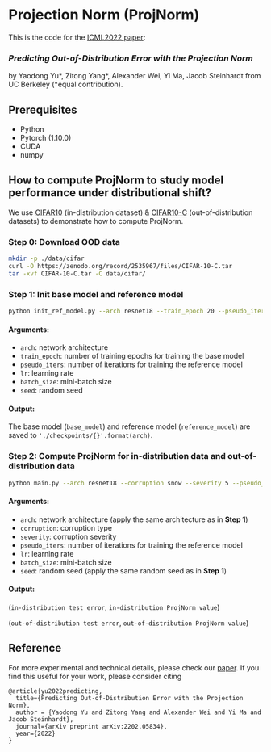 # Projection Norm (ProjNorm)

This is the code for the [ICML2022 paper](https://arxiv.org/abs/2202.05834):

### *Predicting Out-of-Distribution Error with the Projection Norm*

by Yaodong Yu*, Zitong Yang*, Alexander Wei, Yi Ma, Jacob Steinhardt from UC Berkeley (*equal contribution).

## Prerequisites
* Python
* Pytorch (1.10.0)
* CUDA
* numpy


## How to compute ProjNorm to study model performance under distributional shift?
We use [CIFAR10](https://www.cs.toronto.edu/~kriz/cifar.html) (in-distribution dataset) & [CIFAR10-C](https://arxiv.org/abs/1903.12261) (out-of-distribution datasets) to demonstrate how to compute ProjNorm.

### Step 0: Download OOD data
```bash
mkdir -p ./data/cifar
curl -O https://zenodo.org/record/2535967/files/CIFAR-10-C.tar
tar -xvf CIFAR-10-C.tar -C data/cifar/
```

### Step 1: Init base model and reference model
```bash
python init_ref_model.py --arch resnet18 --train_epoch 20 --pseudo_iters 500 --lr 0.001 --batch_size 128 --seed 1
```
#### Arguments:
* ```arch```: network architecture
* ```train_epoch```: number of training epochs for training the base model
* ```pseudo_iters```: number of iterations for training the reference model
* ```lr```: learning rate
* ```batch_size```: mini-batch size
* ```seed```: random seed

#### Output:

The base model (```base_model```) and reference model (```reference_model```) are saved to ```'./checkpoints/{}'.format(arch)```.

### Step 2: Compute ProjNorm for in-distribution data and out-of-distribution data
```bash
python main.py --arch resnet18 --corruption snow --severity 5 --pseudo_iters 500 --lr 0.001 --batch_size 128 --seed 1
```
#### Arguments:
* ```arch```: network architecture (apply the same architecture as in **Step 1**)
* ```corruption```: corruption type
* ```severity```: corruption severity
* ```pseudo_iters```: number of iterations for training the reference model
* ```lr```: learning rate
* ```batch_size```: mini-batch size
* ```seed```: random seed (apply the same random seed as in **Step 1**)

#### Output:

(```in-distribution test error```, ```in-distribution ProjNorm value```)

(```out-of-distribution test error```, ```out-of-distribution ProjNorm value```)

## Reference
For more experimental and technical details, please check our [paper](https://arxiv.org/abs/2202.05834). If you find this useful for your work, please consider citing
```
@article{yu2022predicting,
  title={Predicting Out-of-Distribution Error with the Projection Norm},
  author = {Yaodong Yu and Zitong Yang and Alexander Wei and Yi Ma and Jacob Steinhardt},
  journal={arXiv preprint arXiv:2202.05834},
  year={2022}
}
```

